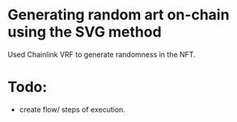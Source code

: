 # Generating random art on-chain using the SVG method

Used Chainlink VRF to generate randomness in the NFT.

# Todo:
- create flow/ steps of execution.

